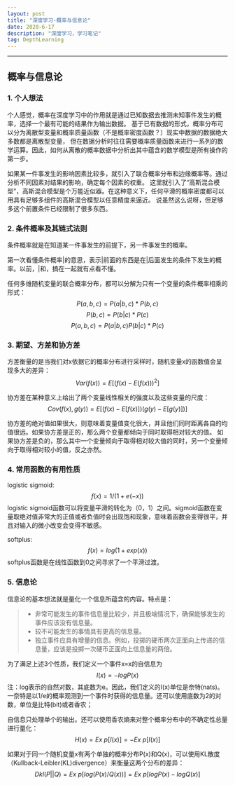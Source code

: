 ```yaml
---
layout: post
title: "深度学习-概率与信息论"
date: 2020-6-17 
description: "深度学习，学习笔记"
tag: DepthLearning 
--- 
```



----



## 概率与信息论


### 1. 个人想法

个人感觉，概率在深度学习中的作用就是通过已知数据去推测未知事件发生的概率，选择一个最有可能的结果作为输出数据。
基于已有数据的形式，概率分布可以分为离散型变量和概率质量函数（不是概率密度函数？）现实中数据的数据绝大多数都是离散型变量，
但在数据分析时往往需要概率质量函数来进行一系列的数学运算。因此，如何从离散的概率数据中分析出其中蕴含的数学模型是所有操作的第一步。

如果某一件事发生的影响因素比较多，就引入了联合概率分布和边缘概率等。通过分析不同因素对结果的影响，确定每个因素的权重。
这里就引入了“高斯混合模型”，高斯混合模型是个万能近似器。在这种意义下，任何平滑的概率密度都可以用具有足够多组件的高斯混合模型以任意精度来逼近。
说虽然这么说呀，但足够多这个前置条件已经限制了很多东西。

### 2. 条件概率及其链式法则

条件概率就是在知道某一件事发生的前提下，另一件事发生的概率。



第一次看懂条件概率|的意思，表示|前面的东西是在|后面发生的条件下发生的概率。以前，|和，搞在一起就有点看不懂。

任何多维随机变量的联合概率分布，都可以分解为只有一个变量的条件概率相乘的形式：
$$P(a,b,c) = P(a|b,c)*P(b,c)$$
$$P(b,c) = P(b|c)*P(c)$$
$$P(a,b,c) = P(a|b,c)P(b|c)*P(c)$$


### 3. 期望、方差和协方差

方差衡量的是当我们对x依据它的概率分布进行采样时，随机变量x的函数值会呈现多大的差异：
$$Var(f(x)) = E[(f(x) - E(f(x)))^2]$$

协方差在某种意义上给出了两个变量线性相关的强度以及这些变量的尺度：
$$Cov(f(x),g(y)) = E[(f(x) - E[f(x)])(g(y) - E[g(y)])]$$

协方差的绝对值如果很大，则意味着变量值变化很大，并且他们同时距离各自的均值很远。如果协方差是正的，那么两个变量都倾向于同时取得相对较大的值。
如果协方差是负的，那么其中一个变量倾向于取得相对较大值的同时，另一个变量倾向于取得相对较小的值，反之亦然。

### 4. 常用函数的有用性质

logistic sigmoid:
$$f(x) = 1/(1+e(-x))$$
logistic sigmoid函数可以将变量平滑的转化为（0，1）之间。sigmoid函数在变量取绝对值非常大的正值或者负值时会出现饱和现象，意味着函数会变得很平，并且对输入的微小改变会变得不敏感。

softplus:
$$f(x) = log(1+exp(x))$$
softplus函数是在线性函数到0之间寻求了一个平滑过渡。

### 5. 信息论

信息论的基本想法就是量化一个信息所蕴含的内容。特点是：
> * 非常可能发生的事件信息量比较少，并且极端情况下，确保能够发生的事件应该没有信息量。
> * 较不可能发生的事情具有更高的信息量。
> * 独立事件应具有增量的信息。例如，投掷的硬币两次正面向上传递的信息量，应该是投掷一次硬币正面向上信息量的两倍。

为了满足上述3个性质，我们定义一个事件x=x的自信息为
$$I(x) = -logP(x)$$
注：log表示的自然对数，其底数为e。因此，我们定义的I(x)单位是奈特(nats)。一奈特是以1/e的概率观测到一个事件时获得的信息量。还可以使用底数为2的对数，单位是比特(bit)或者香农；

自信息只处理单个的输出。还可以使用香农熵来对整个概率分布中的不确定性总量进行量化：
$$H(x) = Ex~p[I(x)] = -Ex~p[I(x)]$$

如果对于同一个随机变量x有两个单独的概率分布P(x)和Q(x)，可以使用KL散度（Kullback-Leibler(KL)divergence）来衡量这两个分布的差异：
$$Dkl(P||Q) = Ex~p[log(P(x)/Q(x))] = Ex~p[logP(x) - logQ(x)]$$

